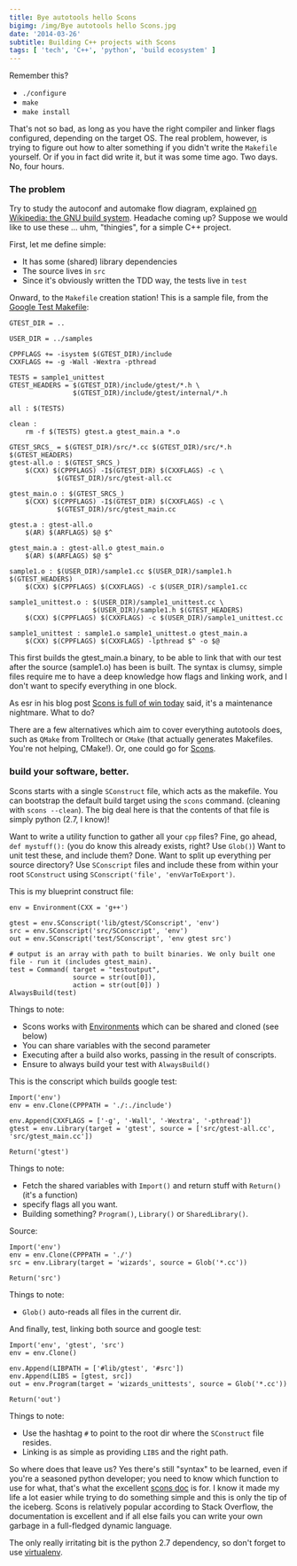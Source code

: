 ```yaml
---
title: Bye autotools hello Scons 
bigimg: /img/Bye autotools hello Scons.jpg
date: '2014-03-26'
subtitle: Building C++ projects with Scons
tags: [ 'tech', 'C++', 'python', 'build ecosystem' ]
---
```


Remember this? 

   - `./configure`
   - `make`
   - `make install`

That's not so bad, as long as you have the right compiler and linker flags configured, depending on the target OS. The real problem, however, is trying to figure out how to alter something if you didn't write the `Makefile` yourself. Or if you in fact did write it, but it was some time ago. Two days. No, four hours. 

### The problem

Try to study the autoconf and automake flow diagram, explained [on Wikipedia: the GNU build system](http://en.wikipedia.org/wiki/GNU_build_system). Headache coming up? Suppose we would like to use these ... uhm, "thingies", for a simple C++ project. 

First, let me define simple:

  - It has some (shared) library dependencies
  - The source lives in `src`
  - Since it's obviously written the TDD way, the tests live in `test`

Onward, to the `Makefile` creation station! 
This is a sample file, from the [Google Test Makefile](https://code.google.com/p/googletest/source/browse/trunk/make/Makefile):

	GTEST_DIR = ..

	USER_DIR = ../samples

	CPPFLAGS += -isystem $(GTEST_DIR)/include
	CXXFLAGS += -g -Wall -Wextra -pthread

	TESTS = sample1_unittest
	GTEST_HEADERS = $(GTEST_DIR)/include/gtest/*.h \
	                $(GTEST_DIR)/include/gtest/internal/*.h

	all : $(TESTS)

	clean :
		rm -f $(TESTS) gtest.a gtest_main.a *.o

	GTEST_SRCS_ = $(GTEST_DIR)/src/*.cc $(GTEST_DIR)/src/*.h $(GTEST_HEADERS)
	gtest-all.o : $(GTEST_SRCS_)
		$(CXX) $(CPPFLAGS) -I$(GTEST_DIR) $(CXXFLAGS) -c \
	            $(GTEST_DIR)/src/gtest-all.cc

	gtest_main.o : $(GTEST_SRCS_)
		$(CXX) $(CPPFLAGS) -I$(GTEST_DIR) $(CXXFLAGS) -c \
	            $(GTEST_DIR)/src/gtest_main.cc

	gtest.a : gtest-all.o
		$(AR) $(ARFLAGS) $@ $^

	gtest_main.a : gtest-all.o gtest_main.o
		$(AR) $(ARFLAGS) $@ $^

	sample1.o : $(USER_DIR)/sample1.cc $(USER_DIR)/sample1.h $(GTEST_HEADERS)
		$(CXX) $(CPPFLAGS) $(CXXFLAGS) -c $(USER_DIR)/sample1.cc

	sample1_unittest.o : $(USER_DIR)/sample1_unittest.cc \
	                     $(USER_DIR)/sample1.h $(GTEST_HEADERS)
		$(CXX) $(CPPFLAGS) $(CXXFLAGS) -c $(USER_DIR)/sample1_unittest.cc

	sample1_unittest : sample1.o sample1_unittest.o gtest_main.a
		$(CXX) $(CPPFLAGS) $(CXXFLAGS) -lpthread $^ -o $@

This first builds the gtest_main.a binary, to be able to link that with our test after the source (sample1.o) has been is built. The syntax is clumsy, simple files require me to have a deep knowledge how flags and linking work, and I don't want to specify everything in one block. 

As esr in his blog post [Scons is full of win today](http://esr.ibiblio.org/?p=3089) said, it's a maintenance nightmare. What to do? 

There are a few alternatives which aim to cover everything autotools does, such as `QMake` from Trolltech or `CMake` (that actually generates Makefiles. You're not helping, CMake!). Or, one could go for [Scons](http://scons.org/).

### build your software, better.

Scons starts with a single `SConstruct` file, which acts as the makefile. You can bootstrap the default build target using the `scons` command. (cleaning with `scons --clean`). The big deal here is that the contents of that file is simply python (2.7, I know)!

Want to write a utility function to gather all your `cpp` files? Fine, go ahead, `def mystuff():` (you do know this already exists, right? Use `Glob()`) Want to unit test these, and include them? Done. Want to split up everything per source directory? Use `SConscript` files and include these from within your root `SConstruct` using `SConscript('file', 'envVarToExport')`.

This is my blueprint construct file:

	env = Environment(CXX = 'g++')

	gtest = env.SConscript('lib/gtest/SConscript', 'env')
	src = env.SConscript('src/SConscript', 'env')
	out = env.SConscript('test/SConscript', 'env gtest src')

	# output is an array with path to built binaries. We only built one file - run it (includes gtest_main).
	test = Command( target = "testoutput",
	                source = str(out[0]),
	                action = str(out[0]) )
	AlwaysBuild(test)

Things to note:

  - Scons works with [Environments](http://www.scons.org/doc/2.3.1/HTML/scons-user.html#chap-environments) which can be shared and cloned (see below)
  - You can share variables with the second parameter
  - Executing after a build also works, passing in the result of conscripts.
  - Ensure to always build your test with `AlwaysBuild()`

This is the conscript which builds google test:

	Import('env')
	env = env.Clone(CPPPATH = './:./include')

	env.Append(CXXFLAGS = ['-g', '-Wall', '-Wextra', '-pthread'])
	gtest = env.Library(target = 'gtest', source = ['src/gtest-all.cc', 'src/gtest_main.cc'])

	Return('gtest')

Things to note:

  - Fetch the shared variables with `Import()` and return stuff with `Return()` (it's a function)
  - specify flags all you want. 
  - Building something? `Program()`, `Library()` or `SharedLibrary()`.

Source:

	Import('env')
	env = env.Clone(CPPPATH = './')
	src = env.Library(target = 'wizards', source = Glob('*.cc'))

	Return('src')

Things to note:

  - `Glob()` auto-reads all files in the current dir. 

And finally, test, linking both source and google test:

	Import('env', 'gtest', 'src')
	env = env.Clone()

	env.Append(LIBPATH = ['#lib/gtest', '#src'])
	env.Append(LIBS = [gtest, src])
	out = env.Program(target = 'wizards_unittests', source = Glob('*.cc'))

	Return('out')

Things to note:

  - Use the hashtag `#` to point to the root dir where the `SConstruct` file resides.
  - Linking is as simple as providing `LIBS` and the right path.

So where does that leave us? Yes there's still "syntax" to be learned, even if you're a seasoned python developer; you need to know which function to use for what, that's what the excellent [scons doc](http://www.scons.org/doc/2.3.1/HTML/scons-user.html) is for. I know it made my life a lot easier while trying to do something simple and this is only the tip of the iceberg. Scons is relatively popular according to Stack Overflow, the documentation is excellent and if all else fails you can write your own garbage in a full-fledged dynamic language.

The only really irritating bit is the python 2.7 dependency, so don't forget to use [virtualenv](https://pypi.python.org/pypi/virtualenv).
